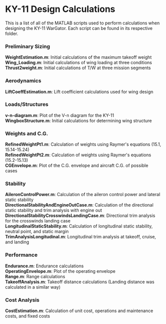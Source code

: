 # KY-11 Design Calculations
This is a list of all of the MATLAB scripts used to perform calculations when designing the KY-11 WarGator. Each script can be found in its respective folder.

### Preliminary Sizing
**WeightEstimation.m**: Initial calculations of the maximum takeoff weight  
**Wing_Loading.m**: Initial calculations of wing loading at three conditions  
**Thrust2weight.m**: Initial calculations of T/W at three mission segments

### Aerodynamics
**LiftCoeffEstimation.m**: Lift coefficient calculations used for wing design

### Loads/Structures
**v-n-diagram.m**: Plot of the V-n diagram for the KY-11  
**WingboxStructure.m**: Initial calculations for determining wing structure

### Weights and C.G.
**RefinedWeightPt1.m**: Calculation of weights using Raymer's equations (15.1, 15.14-15.24)  
**RefinedWeightPt2.m**: Calculation of weights using Raymer's equations (15.2-15.13)  
**CGEnvelope.m**: Plot of the C.G. envelope and aircraft C.G. of possible cases  

### Stability
**AileronControlPower.m**: Calculation of the aileron control power and lateral static stability  
**DirectionalStabilityAndEngineOutCase.m**: Calculation of the directional static stability and trim analysis with engine out  
**DirectionalStabilityCrosswindsLandingCase.m**: Directional trim analysis for the crosswinds landing case  
**LongitudinalStaticStability.m**: Calculation of longitudinal static stability, neutral point, and static margin  
**TrimAnalysisLongitudinal.m**: Longitudinal trim analysis at takeoff, cruise, and landing

### Performance
**Endurance.m**: Endurance calculations  
**OperatingEnvelope.m**: Plot of the operating envelope  
**Range.m**: Range calculations  
**TakeoffAnalysis.m**: Takeoff distance calculations (Landing distance was calculated in a similar way)

### Cost Analysis
**CostEstimation.m**: Calculation of unit cost, operations and maintenance costs, and fixed costs





